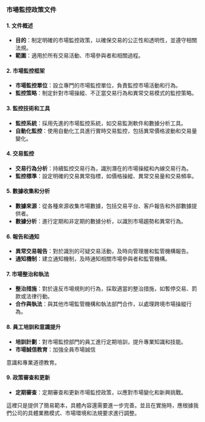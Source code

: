 ### 市場監控政策文件

#### 1. 文件概述
- **目的**：制定明確的市場監控政策，以確保交易的公正性和透明性，並遵守相關法規。
- **範圍**：適用於所有交易活動、市場參與者和相關過程。

#### 2. 市場監控框架
- **市場監控單位**：設立專門的市場監控單位，負責監控市場活動和行為。
- **監控策略**：制定針對市場操縱、不正當交易行為和異常交易模式的監控策略。

#### 3. 監控技術和工具
- **監控系統**：採用先進的市場監控系統，如交易監測軟件和數據分析工具。
- **自動化監控**：使用自動化工具進行實時交易監控，包括異常價格波動和交易量變化。

#### 4. 交易監控
- **交易行為分析**：持續監控交易行為，識別潛在的市場操縱和內線交易行為。
- **監控標準**：設定明確的交易異常指標，如價格操縱、異常交易量和交易頻率。

#### 5. 數據收集和分析
- **數據來源**：從各種來源收集市場數據，包括交易平台、客戶報告和外部數據提供者。
- **數據分析**：進行定期和非定期的數據分析，以識別市場趨勢和異常行為。

#### 6. 報告和通知
- **異常交易報告**：對於識別的可疑交易活動，及時向管理層和監管機構報告。
- **通知機制**：建立通知機制，及時通知相關市場參與者和監管機構。

#### 7. 市場整治和執法
- **整治措施**：對於違反市場規則的行為，採取適當的整治措施，如暫停交易、罰款或法律行動。
- **合作與執法**：與其他市場監管機構和執法部門合作，以處理跨境市場操縱行為。

#### 8. 員工培訓和意識提升
- **培訓計劃**：對市場監控部門的員工進行定期培訓，提升專業知識和技能。
- **市場誠信教育**：加強全員市場誠信

意識和專業道德教育。

#### 9. 政策審查和更新
- **定期審查**：定期審查和更新市場監控政策，以應對市場變化和新興挑戰。


這裡只是提供了簡易範本，具體內容還需要進一步完善。並且在實施時，應根據我們公司的具體業務模式、市場環境和法規要求進行調整。

